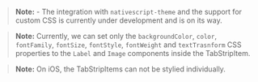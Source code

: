> **Note:** - The integration with `nativescript-theme` and the support for custom CSS is currently under development and is on its way.

<snippet id='tabs-theming-css-ng'/>

> **Note:** Currently, we can set only the `backgroundColor`, `color`, `fontFamily`, `fontSize`, `fontStyle`, `fontWeight` and `textTrasnform` CSS properties to the `Label` and `Image` components inside the TabStripItem. 

> **Note:** On iOS, the TabStripItems can not be stylied individually.